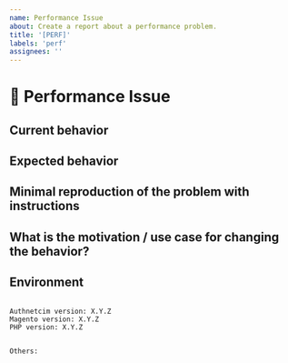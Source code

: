 ```yaml
---
name: Performance Issue
about: Create a report about a performance problem.
title: '[PERF]'
labels: 'perf'
assignees: ''
---
```


<!--
PLEASE HELP US PROCESS GITHUB ISSUES FASTER BY PROVIDING THE FOLLOWING INFORMATION.

ISSUES MISSING IMPORTANT INFORMATION MAY BE CLOSED WITHOUT INVESTIGATION.
-->

# :turtle: Performance Issue

## Current behavior
<!-- Describe how the issue manifests. -->


## Expected behavior
<!-- Describe what the expected behavior is. -->


## Minimal reproduction of the problem with instructions
<!-- Please provide the *STEPS TO REPRODUCE* and if possible a *MINIMAL DEMO* of the problem -->


## What is the motivation / use case for changing the behavior?
<!-- Describe the motivation or the concrete use case. -->


## Environment

<pre><code>
Authnetcim version: X.Y.Z
Magento version: X.Y.Z 
PHP version: X.Y.Z 
<!-- Check whether this is still an issue in the most recent Authnetcim version -->

Others:
<!-- Anything else relevant?  Operating system version, IDE, package manager, HTTP server, ... -->
</code></pre>